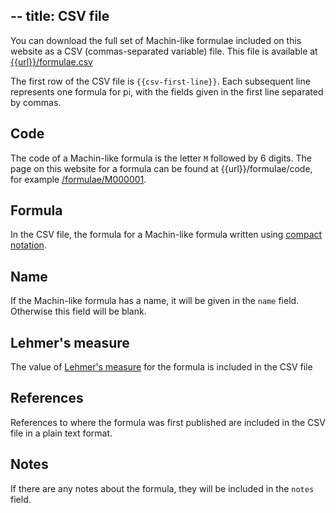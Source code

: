 --
title: CSV file
--
You can download the full set of Machin-like formulae included on this website as
a CSV (commas-separated variable) file.
This file is available at [{{url}}/formulae.csv](/formulae.csv)

The first row of the CSV file is <code>{{csv-first-line}}</code>. Each subsequent line
represents one formula for pi, with the fields given in the first line separated by commas.

## Code
The code of a Machin-like formula is the letter `M` followed by 6 digits.
The page on this website for a formula can be found at {{url}}/formulae/code,
for example [/formulae/M000001]({{url}}/fprmulae/M000001).

## Formula
In the CSV file, the formula for a Machin-like formula written using
[compact notation](machin-like.md#Compact-notation).

## Name
If the Machin-like formula has a name, it will be given in the `name` field. Otherwise this
field will be blank.

## Lehmer's measure
The value of [Lehmer's measure](machin-like.md#Lehmers-measure) for the formula is included
in the CSV file

## References
References to where the formula was first published are included in the CSV file in a plain
text format.

## Notes
If there are any notes about the formula, they will be included in the `notes` field.
